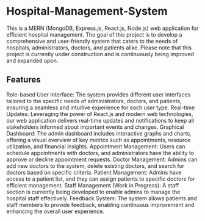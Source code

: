 # Hospital-Management-System
This is a MERN (MongoDB, Express.js, React.js, Node.js) web application for efficient hospital management. The goal of this project is to develop a comprehensive and user-friendly system that caters to the needs of hospitals, administrators, doctors, and patients alike. Please note that this project is currently under construction and is continuously being improved and expanded upon.

## Features
Role-based User Interface: The system provides different user interfaces tailored to the specific needs of administrators, doctors, and patients, ensuring a seamless and intuitive experience for each user type.
Real-time Updates: Leveraging the power of React.js and modern web technologies, our web application delivers real-time updates and notifications to keep all stakeholders informed about important events and changes.
Graphical Dashboard: The admin dashboard includes interactive graphs and charts, offering a visual overview of key metrics such as appointments, resource utilization, and financial insights.
Appointment Management: Users can schedule appointments with doctors, and administrators have the ability to approve or decline appointment requests.
Doctor Management: Admins can add new doctors to the system, delete existing doctors, and search for doctors based on specific criteria.
Patient Management: Admins have access to a patient list, and they can assign patients to specific doctors for efficient management.
Staff Management (Work in Progress): A staff section is currently being developed to enable admins to manage the hospital staff effectively.
Feedback System: The system allows patients and staff members to provide feedback, enabling continuous improvement and enhancing the overall user experience.
